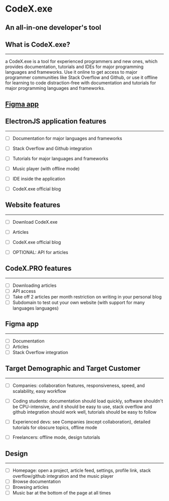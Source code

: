 # CodeX.exe

## An all-in-one developer's tool


## What is CodeX.exe?
---------
a
CodeX.exe is a tool for experienced programmers and new ones, which provides documentation, tutorials and IDEs for major programming languages and frameworks. Use it online to get access to major programmer communities like Stack Overflow and Github, or use it offline for learning to code distraction-free with documentation and tutorials for major programming languages and frameworks. 




## [Figma app](https://www.figma.com/proto/jyAc79NFjuBkc4kSuplq7k/CodeX-Mobile?node-id=15%3A26&scaling=scale-down&page-id=0%3A1&starting-point-node-id=15%3A26)

## ElectronJS application features
---------

- [ ] Documentation for major languages and frameworks
- [ ] Stack Overflow and Github integration
- [ ] Tutorials for major languages and frameworks
- [ ] Music player (with offline mode)
- [ ] IDE inside the application
- [ ] CodeX.exe official blog




## Website features
---------

- [ ] Download CodeX.exe
- [ ] Articles
- [ ] CodeX.exe official blog
- [ ] OPTIONAL: API for articles

  

## CodeX.PRO features
---------

- [ ] Downloading articles
- [ ] API access
- [ ] Take off 2 articles per month restriction on writing in your personal blog
- [ ] Subdomain to test out your own website (with support for many languages languages)

## Figma app
---------

- [ ] Documentation
- [ ] Articles
- [ ] Stack Overflow integration

## Target Demographic and Target Customer
---------

- [ ] Companies: collaboration features, responsiveness, speed, and scalability, easy workflow
- [ ] Coding students: documentation should load quickly, software shouldn't be CPU-intensive, and it should be easy to use, stack overflow and github integration should work well, tutorials should be easy to follow
- [ ] Experienced devs: see Companies (except collaboration), detailed tutorials for obscure topics, offline mode
- [ ] Freelancers: offline mode, design tutorials


## Design 
---------

- [ ] Homepage: open a project, article feed, settings, profile link, stack overflow/github integration and the music player
- [ ] Browse documentation
- [ ] Browsing articles
- [ ] Music bar at the bottom of the page at all times
